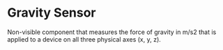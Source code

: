 # Gravity Sensor

Non-visible component that measures the force of gravity in m/s2 that is applied to a device on all three physical axes (x, y, z).
